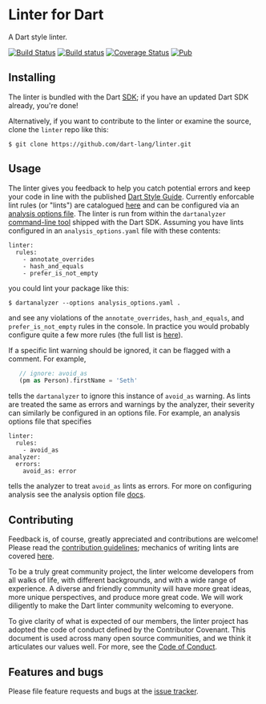 # Linter for Dart

A Dart style linter.

[![Build Status](https://travis-ci.org/dart-lang/linter.svg)](https://travis-ci.org/dart-lang/linter)
[![Build status](https://ci.appveyor.com/api/projects/status/3a2437l58uhmvckm/branch/master?svg=true)](https://ci.appveyor.com/project/pq/linter/branch/master)
[![Coverage Status](https://coveralls.io/repos/dart-lang/linter/badge.svg)](https://coveralls.io/r/dart-lang/linter)
[![Pub](https://img.shields.io/pub/v/linter.svg)](https://pub.dartlang.org/packages/linter)

## Installing

The linter is bundled with the Dart [SDK](https://www.dartlang.org/tools/sdk); if you have an updated Dart SDK already, you're done!

Alternatively, if you want to contribute to the linter or examine the source, clone the `linter` repo like this:

    $ git clone https://github.com/dart-lang/linter.git

## Usage

The linter gives you feedback to help you catch potential errors and keep your code in line with the published [Dart Style Guide](https://www.dartlang.org/articles/style-guide/). Currently enforcable lint rules (or "lints") are catalogued [here][lints] and can be configured via an [analysis options file][options_file].  The linter is run from within the `dartanalyzer` [command-line tool](https://github.com/dart-lang/sdk/tree/master/pkg/analyzer_cli#dartanalyzer) shipped with the Dart SDK.  Assuming you have lints configured in an `analysis_options.yaml` file with these contents:

```
linter:
  rules:
    - annotate_overrides
    - hash_and_equals
    - prefer_is_not_empty
```
you could lint your package like this:

    $ dartanalyzer --options analysis_options.yaml .
    
and see any violations of the `annotate_overrides`, `hash_and_equals`, and `prefer_is_not_empty` rules in the console.  In practice you would probably configure quite a few more rules (the full list is [here][lints]).

If a specific lint warning should be ignored, it can be flagged with a comment.  For example, 

```dart
   // ignore: avoid_as
   (pm as Person).firstName = 'Seth'
```

tells the `dartanalyzer` to ignore this instance of `avoid_as` warning.  As lints are treated the same as errors and warnings by the analyzer, their severity can similarly be configured in an options file.  For example, an analysis options file that specifies

```
linter:
  rules:
    - avoid_as
analyzer:
  errors:
    avoid_as: error
```  

tells the analyzer to treat `avoid_as` lints as errors.  For more on configuring analysis see the analysis option file [docs][options_file].

## Contributing

Feedback is, of course, greatly appreciated and contributions are welcome! Please read the
[contribution guidelines](CONTRIBUTING.md); mechanics of writing lints are covered [here](doc/WritingLints.MD).

To be a truly great community project, the linter welcome developers from all walks of life, with different backgrounds, and with a wide range of experience. A diverse and friendly community will have more great ideas, more unique perspectives, and produce more great code. We will work diligently to make the Dart linter community welcoming to everyone.

To give clarity of what is expected of our members, the linter project has adopted the code of conduct defined by the Contributor Covenant. This document is used across many open source communities, and we think it articulates our values well. For more, see the [Code of Conduct](CODE_OF_CONDUCT.md).

## Features and bugs

Please file feature requests and bugs at the [issue tracker][tracker].

[tracker]: https://github.com/dart-lang/linter/issues
[lints]: http://dart-lang.github.io/linter/lints/
[options_file]: https://www.dartlang.org/guides/language/analysis-options#the-analysis-options-file

